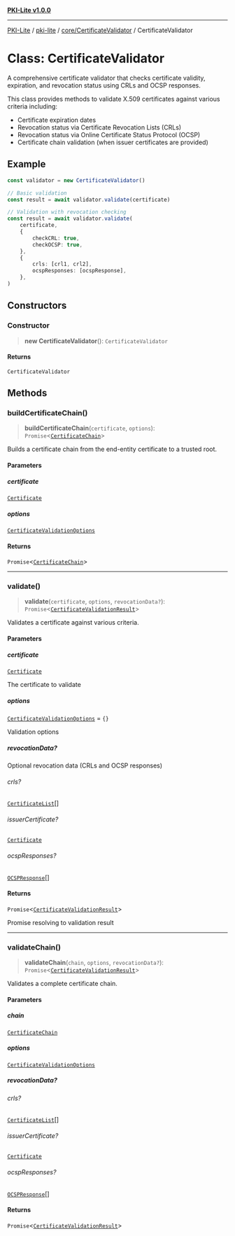 [**PKI-Lite v1.0.0**](../../../../README.md)

---

[PKI-Lite](../../../../README.md) / [pki-lite](../../../README.md) / [core/CertificateValidator](../README.md) / CertificateValidator

# Class: CertificateValidator

A comprehensive certificate validator that checks certificate validity,
expiration, and revocation status using CRLs and OCSP responses.

This class provides methods to validate X.509 certificates against
various criteria including:

- Certificate expiration dates
- Revocation status via Certificate Revocation Lists (CRLs)
- Revocation status via Online Certificate Status Protocol (OCSP)
- Certificate chain validation (when issuer certificates are provided)

## Example

```typescript
const validator = new CertificateValidator()

// Basic validation
const result = await validator.validate(certificate)

// Validation with revocation checking
const result = await validator.validate(
    certificate,
    {
        checkCRL: true,
        checkOCSP: true,
    },
    {
        crls: [crl1, crl2],
        ocspResponses: [ocspResponse],
    },
)
```

## Constructors

### Constructor

> **new CertificateValidator**(): `CertificateValidator`

#### Returns

`CertificateValidator`

## Methods

### buildCertificateChain()

> **buildCertificateChain**(`certificate`, `options`): `Promise`\<[`CertificateChain`](../interfaces/CertificateChain.md)\>

Builds a certificate chain from the end-entity certificate to a trusted root.

#### Parameters

##### certificate

[`Certificate`](../../../x509/Certificate/classes/Certificate.md)

##### options

[`CertificateValidationOptions`](../interfaces/CertificateValidationOptions.md)

#### Returns

`Promise`\<[`CertificateChain`](../interfaces/CertificateChain.md)\>

---

### validate()

> **validate**(`certificate`, `options`, `revocationData?`): `Promise`\<[`CertificateValidationResult`](../interfaces/CertificateValidationResult.md)\>

Validates a certificate against various criteria.

#### Parameters

##### certificate

[`Certificate`](../../../x509/Certificate/classes/Certificate.md)

The certificate to validate

##### options

[`CertificateValidationOptions`](../interfaces/CertificateValidationOptions.md) = `{}`

Validation options

##### revocationData?

Optional revocation data (CRLs and OCSP responses)

###### crls?

[`CertificateList`](../../../x509/CertificateList/classes/CertificateList.md)[]

###### issuerCertificate?

[`Certificate`](../../../x509/Certificate/classes/Certificate.md)

###### ocspResponses?

[`OCSPResponse`](../../../ocsp/OCSPResponse/classes/OCSPResponse.md)[]

#### Returns

`Promise`\<[`CertificateValidationResult`](../interfaces/CertificateValidationResult.md)\>

Promise resolving to validation result

---

### validateChain()

> **validateChain**(`chain`, `options`, `revocationData?`): `Promise`\<[`CertificateValidationResult`](../interfaces/CertificateValidationResult.md)\>

Validates a complete certificate chain.

#### Parameters

##### chain

[`CertificateChain`](../interfaces/CertificateChain.md)

##### options

[`CertificateValidationOptions`](../interfaces/CertificateValidationOptions.md)

##### revocationData?

###### crls?

[`CertificateList`](../../../x509/CertificateList/classes/CertificateList.md)[]

###### issuerCertificate?

[`Certificate`](../../../x509/Certificate/classes/Certificate.md)

###### ocspResponses?

[`OCSPResponse`](../../../ocsp/OCSPResponse/classes/OCSPResponse.md)[]

#### Returns

`Promise`\<[`CertificateValidationResult`](../interfaces/CertificateValidationResult.md)\>

